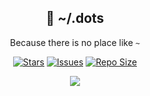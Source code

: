 <p align="center">
  <h2 align="center">🍙 ~/.dots</h2>
</p>

<p align="center">
	Because there is no place like <code>~</code>
</p>
<p align="center">
	<a href="https://github.com/codedsprit/.dots/stargazers">
		<img alt="Stars" src="https://img.shields.io/github/stars/codedsprit/.dots?style=for-the-badge&logo=starship&color=C9CBFF&logoColor=D9E0EE&labelColor=302D41"></a>
	<a href="https://github.com/codedsprit/.dots/issues">
		<img alt="Issues" src="https://img.shields.io/github/issues/codedsprit/.dots?style=for-the-badge&logo=bilibili&color=F5E0DC&logoColor=D9E0EE&labelColor=302D41"></a>
	<a href="https://github.com/codedsprit/.dots">
		<img alt="Repo Size" src="https://img.shields.io/github/repo-size/codedsprit/.dots?color=%23DDB6F2&label=SIZE&logo=codesandbox&style=for-the-badge&logoColor=D9E0EE&labelColor=302D41"/></a>
</p>
<p align="center">
	<img src="https://github.com/codedsprit/files/blob/main/dotfiles/artix.png" style="border-redius:20%"/>
										 </p>

